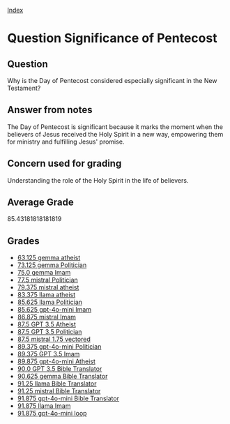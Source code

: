 
[Index](../../index.md)
# Question Significance of Pentecost
## Question
Why is the Day of Pentecost considered especially significant in the New Testament?

## Answer from notes
The Day of Pentecost is significant because it marks the moment when the believers of Jesus received the Holy Spirit in a new way, empowering them for ministry and fulfilling Jesus' promise.

## Concern used for grading
Understanding the role of the Holy Spirit in the life of believers.

## Average Grade
85.43181818181819

## Grades
 * [63.125 gemma atheist](../answers/gemma_atheist/Significance_of_Pentecost.md)
 * [73.125 gemma Politician](../answers/gemma_Politician/Significance_of_Pentecost.md)
 * [75.0 gemma Imam](../answers/gemma_Imam/Significance_of_Pentecost.md)
 * [77.5 mistral Politician](../answers/mistral_Politician/Significance_of_Pentecost.md)
 * [79.375 mistral atheist](../answers/mistral_atheist/Significance_of_Pentecost.md)
 * [83.375 llama atheist](../answers/llama_atheist/Significance_of_Pentecost.md)
 * [85.625 llama Politician](../answers/llama_Politician/Significance_of_Pentecost.md)
 * [85.625 gpt-4o-mini Imam](../answers/gpt-4o-mini_Imam/Significance_of_Pentecost.md)
 * [86.875 mistral Imam](../answers/mistral_Imam/Significance_of_Pentecost.md)
 * [87.5 GPT 3.5 Atheist](../answers/GPT_3.5_Atheist/Significance_of_Pentecost.md)
 * [87.5 GPT 3.5 Politician](../answers/GPT_3.5_Politician/Significance_of_Pentecost.md)
 * [87.5 mistral 1.75 vectored](../answers/mistral_1.75_vectored/Significance_of_Pentecost.md)
 * [89.375 gpt-4o-mini Politician](../answers/gpt-4o-mini_Politician/Significance_of_Pentecost.md)
 * [89.375 GPT 3.5 Imam](../answers/GPT_3.5_Imam/Significance_of_Pentecost.md)
 * [89.875 gpt-4o-mini Atheist](../answers/gpt-4o-mini_Atheist/Significance_of_Pentecost.md)
 * [90.0 GPT 3.5 Bible Translator](../answers/GPT_3.5_Bible_Translator/Significance_of_Pentecost.md)
 * [90.625 gemma Bible Translator](../answers/gemma_Bible_Translator/Significance_of_Pentecost.md)
 * [91.25 llama Bible Translator](../answers/llama_Bible_Translator/Significance_of_Pentecost.md)
 * [91.25 mistral Bible Translator](../answers/mistral_Bible_Translator/Significance_of_Pentecost.md)
 * [91.875 gpt-4o-mini Bible Translator](../answers/gpt-4o-mini_Bible_Translator/Significance_of_Pentecost.md)
 * [91.875 llama Imam](../answers/llama_Imam/Significance_of_Pentecost.md)
 * [91.875 gpt-4o-mini loop](../answers/gpt-4o-mini_loop/Significance_of_Pentecost.md)
